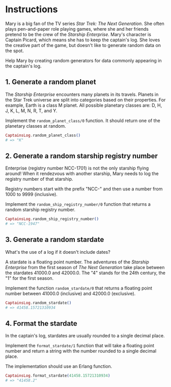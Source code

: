 # Instructions

Mary is a big fan of the TV series _Star Trek: The Next Generation_. She often plays pen-and-paper role playing games, where she and her friends pretend to be the crew of the _Starship Enterprise_. Mary's character is Captain Picard, which means she has to keep the captain's log. She loves the creative part of the game, but doesn't like to generate random data on the spot.

Help Mary by creating random generators for data commonly appearing in the captain's log.

## 1. Generate a random planet

The _Starship Enterprise_ encounters many planets in its travels. Planets in the Star Trek universe are split into categories based on their properties. For example, Earth is a class M planet. All possible planetary classes are: D, H, J, K, L, M, N, R, T, and Y.

Implement the `random_planet_class/0` function. It should return one of the planetary classes at random.

```elixir
CaptainsLog.random_planet_class()
# => "K"
```

## 2. Generate a random starship registry number

Enterprise (registry number NCC-1701) is not the only starship flying around! When it rendezvous with another starship, Mary needs to log the registry number of that starship.

Registry numbers start with the prefix "NCC-" and then use a number from 1000 to 9999 (inclusive).

Implement the `random_ship_registry_number/0` function that returns a random starship registry number.

```elixir
CaptainsLog.random_ship_registry_number()
# => "NCC-1947"
```

## 3. Generate a random stardate

What's the use of a log if it doesn't include dates?

A stardate is a floating point number. The adventures of the _Starship Enterprise_ from the first season of _The Next Generation_ take place between the stardates 41000.0 and 42000.0. The "4" stands for the 24th century, the "1" for the first season.

Implement the function `random_stardate/0` that returns a floating point number between 41000.0 (inclusive) and 42000.0 (exclusive).

```elixir
CaptainsLog.random_stardate()
# => 41458.15721310934
```

## 4. Format the stardate

In the captain's log, stardates are usually rounded to a single decimal place.

Implement the `format_stardate/1` function that will take a floating point number and return a string with the number rounded to a single decimal place. 

The implementation should use an Erlang function.

```elixir
CaptainsLog.format_stardate(41458.15721310934)
# => "41458.2"
```
